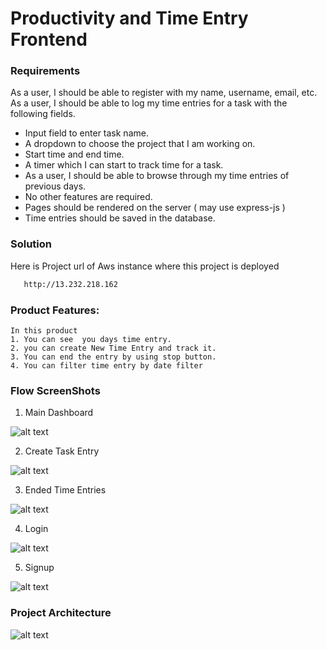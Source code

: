 # Productivity and Time Entry Frontend

### Requirements

As a user, I should be able to register with my name, username, email, etc.
As a user, I should be able to log my time entries for a task with the following fields.

- Input field to enter task name.
- A dropdown to choose the project that I am working on.
- Start time and end time.
- A timer which I can start to track time for a task.
- As a user, I should be able to browse through my time entries of previous days.
- No other features are required.
- Pages should be rendered on the server ( may use express-js )
- Time entries should be saved in the database.

### Solution

Here is Project url of Aws instance where this project is deployed

```sh
   http://13.232.218.162
```

### Product Features:

    In this product
    1. You can see  you days time entry.
    2. you can create New Time Entry and track it.
    3. You can end the entry by using stop button.
    4. You can filter time entry by date filter

### Flow ScreenShots

1. Main Dashboard

![alt text](https://bookmanager.s3.us-east-2.amazonaws.com/dashboard.png)

2. Create Task Entry

![alt text](https://bookmanager.s3.us-east-2.amazonaws.com/create_entry.png)

3. Ended Time Entries

![alt text](https://bookmanager.s3.us-east-2.amazonaws.com/complete_task_entries.png)

4. Login

![alt text](https://bookmanager.s3.us-east-2.amazonaws.com/login.png)

5. Signup

![alt text](https://bookmanager.s3.us-east-2.amazonaws.com/sign.png)

### Project Architecture

![alt text](https://bookmanager.s3.us-east-2.amazonaws.com/struct.png)
